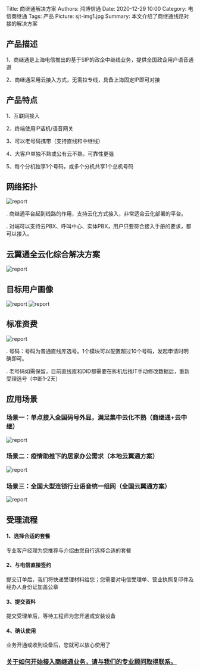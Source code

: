 Title: 商继通解决方案
Authors: 鸿博信通
Date: 2020-12-29 10:00
Category: 电信商继通
Tags: 产品
Picture: sjt-img1.jpg
Summary: 本文介绍了商继通线路对接的解决方案

## 产品描述
1、商继通是上海电信推出的基于SIP的政企中继线业务，提供全国政企用户语音通道

2、商继通采用云接入方式，无需拉专线，具备上海固定IP即可对接

## 产品特点
1、互联网接入

2、终端使用IP话机/语音网关

3、可以老号码携带（支持直线和中继线）

4、大客户单独不熟或公有云不熟，可靠性更强

5、每个分机独享1个号码，或多个分机共享1个总机号码

## 网络拓扑
<img src="/view/blog/images/sjt-img1.jpg" alt="report" class="img-fluid">

. 商继通平台起到线路的作用，支持云化方式接入，非常适合云化部署的平台。

. 对端可以支持云PBX、呼叫中心、实体PBX，用户只要符合接入手册的要求，都可以接入。

## 云翼通全云化综合解决方案
<img src="/view/blog/images/sjt-img2.png" alt="report" class="img-fluid">

## 目标用户画像
<img src="/view/blog/images/sjt-img3.png" alt="report" class="img-fluid">
<img src="/view/blog/images/sjt-img4.png" alt="report" class="img-fluid">

## 标准资费
<img src="/view/blog/images/sjt-img5.png" alt="report" class="img-fluid">

. 号码：号码为普通直线库选号。1个模块可以配置超过10个号码，发起申请时明确即可。

. 老号码如需保留，目前直线库和DID都需要在拆机后找IT手动修改数据后，重新受理选号（中断1-2天）

## 应用场景
### 场景一：单点接入全国码号外显，满足集中云化不熟（商继通+云中继）
<img src="/view/blog/images/sjt-img6.png" alt="report" class="img-fluid">

### 场景二：疫情助推下的居家办公需求（本地云翼通方案）
<img src="/view/blog/images/sjt-img7.png" alt="report" class="img-fluid">

### 场景三：全国大型连锁行业语音统一组网（全国云翼通方案）
<img src="/view/blog/images/sjt-img8.png" alt="report" class="img-fluid">

## 受理流程
#### 1、选择合适的套餐    
专业客户经理为您推荐与介绍由您自行选择合适的套餐

#### 2、与电信直接签约     
提交订单后，我们将快递受理材料给您；您需要对电信受理单、营业执照复印件及经办人身份证加盖公章

#### 3、提交资料       
提交受理单后，等待工程师为您开通或安装设备

#### 4、确认使用     
业务开通或收到设备后，您就可以放心使用了

### [关于如何开始接入商继通业务，请与我们的专业顾问取得联系。](/contact.html)